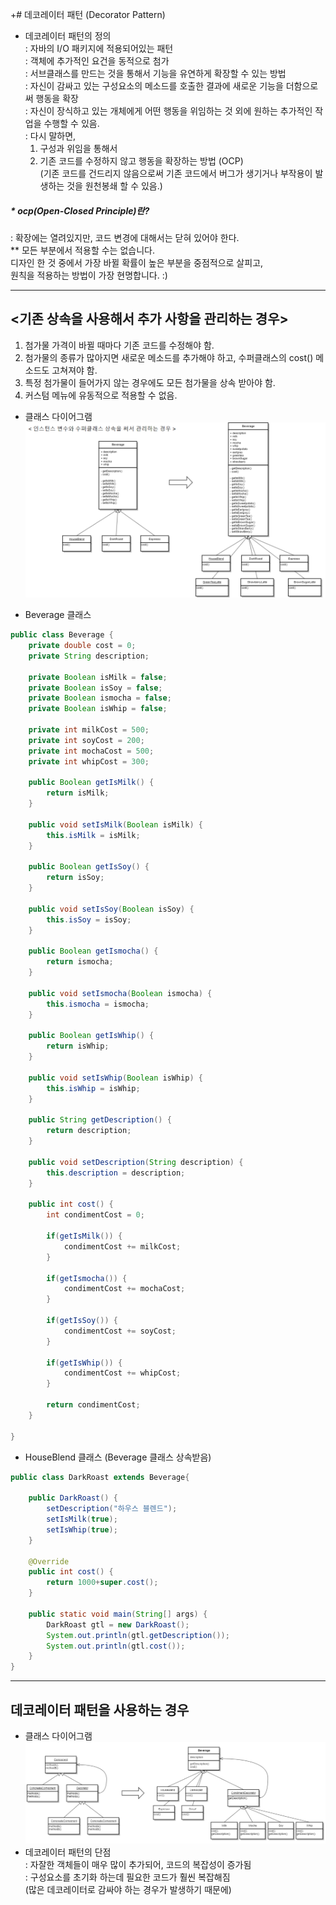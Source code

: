 +# 데코레이터 패턴 (Decorator Pattern)
* 데코레이터 패턴의 정의</br>
</t>: 자바의 I/O 패키지에 적용되어있는 패턴</br>
</t>: 객체에 추가적인 요건을 동적으로 첨가</br>
</t>: 서브클래스를 만드는 것을 통해서 기능을 유연하게 확장할 수 있는 방법</br>
</t>: 자신이 감싸고 있는 구성요소의 메소드를 호출한 결과에 새로운 기능을 더함으로써 행동을 확장</br>
</t>: 자신이 장식하고 있는 개체에게 어떤 행동을 위임하는 것 외에 원하는 추가적인 작업을 수행할 수 있음. </br>
</t>: 다시 말하면, </br>
    1. 구성과 위임을 통해서</br>
    2. 기존 코드를 수정하지 않고 행동을 확장하는 방법 (OCP) </br>
    (기존 코드를 건드리지 않음으로써 기존 코드에서 버그가 생기거나 부작용이 발생하는 것을 원천봉쇄 할 수 있음.)</br>

##### * ocp(Open-Closed Principle)란?
: 확장에는 열려있지만, 코드 변경에 대해서는 닫혀 있어야 한다.</br>
** 모든 부분에서 적용할 수는 없습니다. </br>
    디자인 한 것 중에서 가장 바뀔 확률이 높은 부분을 중점적으로 살피고, </br> 원칙을 적용하는 방법이 가장 현명합니다. :)
    
----

## <기존 상속을 사용해서 추가 사항을 관리하는 경우>
1. 첨가물 가격이 바뀔 때마다 기존 코드를 수정해야 함.
2. 첨가물의 종류가 많아지면 새로운 메소드를 추가해야 하고, 수퍼클래스의 cost() 메소드도 고쳐져야 함.
3. 특정 첨가물이 들어가지 않는 경우에도 모든 첨가물을 상속 받아야 함.
4. 커스텀 메뉴에 유동적으로 적용할 수 없음.

* 클래스 다이어그램</br>
![02](https://github.com/ohbokdong/DesignPatternStudy/blob/master/summary/img/week3_02.png)

* Beverage 클래스
```java
public class Beverage {
	private double cost = 0;
	private String description;
	
	private Boolean isMilk = false;
	private Boolean isSoy = false;
	private Boolean ismocha = false;
	private Boolean isWhip = false;
	
	private int milkCost = 500;
	private int soyCost = 200;
	private int mochaCost = 500;
	private int whipCost = 300;
	
	public Boolean getIsMilk() {
		return isMilk;
	}

	public void setIsMilk(Boolean isMilk) {
		this.isMilk = isMilk;
	}

	public Boolean getIsSoy() {
		return isSoy;
	}

	public void setIsSoy(Boolean isSoy) {
		this.isSoy = isSoy;
	}

	public Boolean getIsmocha() {
		return ismocha;
	}

	public void setIsmocha(Boolean ismocha) {
		this.ismocha = ismocha;
	}

	public Boolean getIsWhip() {
		return isWhip;
	}

	public void setIsWhip(Boolean isWhip) {
		this.isWhip = isWhip;
	}
	
	public String getDescription() {
		return description;
	}

	public void setDescription(String description) {
		this.description = description;
	}

	public int cost() {
		int condimentCost = 0;
		
		if(getIsMilk()) {
			condimentCost += milkCost;
		}
		
		if(getIsmocha()) {
			condimentCost += mochaCost;
		}
		
		if(getIsSoy()) {
			condimentCost += soyCost;
		}
		
		if(getIsWhip()) {
			condimentCost += whipCost;
		}
		
		return condimentCost;
	}

}
```
* HouseBlend 클래스 (Beverage 클래스 상속받음)
```java
public class DarkRoast extends Beverage{

	public DarkRoast() {
		setDescription("하우스 블렌드");
		setIsMilk(true);
		setIsWhip(true);
	}
	
	@Override
	public int cost() {
		return 1000+super.cost();
	}
	
	public static void main(String[] args) {
		DarkRoast gtl = new DarkRoast();
		System.out.println(gtl.getDescription());
		System.out.println(gtl.cost());
	}
}
```
---
## 데코레이터 패턴을 사용하는 경우
* 클래스 다이어그램 </br>
![03](https://github.com/ohbokdong/DesignPatternStudy/blob/master/summary/img/week3_03.png) 
* 데코레이터 패턴의 단점</br>
</t>: 자잘한 객체들이 매우 많이 추가되어, 코드의 복잡성이 증가됨</br>
</t>: 구성요소를 초기화 하는데 필요한 코드가 훨씬 복잡해짐 </br>
</t>(많은 데코레이터로 감싸야 하는 경우가 발생하기 때문에)
